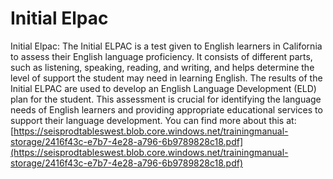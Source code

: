 # Initial Elpac
Initial Elpac: The Initial ELPAC is a test given to English learners in California to assess their English language proficiency. It consists of different parts, such as listening, speaking, reading, and writing, and helps determine the level of support the student may need in learning English. The results of the Initial ELPAC are used to develop an English Language Development (ELD) plan for the student. This assessment is crucial for identifying the language needs of English learners and providing appropriate educational services to support their language development.
You can find more about this at: [https://seisprodtableswest.blob.core.windows.net/trainingmanual-storage/2416f43c-e7b7-4e28-a796-6b9789828c18.pdf](https://seisprodtableswest.blob.core.windows.net/trainingmanual-storage/2416f43c-e7b7-4e28-a796-6b9789828c18.pdf)